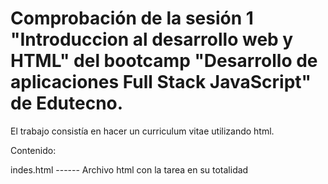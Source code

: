 # Comprobación de la sesión 1 "Introduccion al desarrollo web y HTML" del bootcamp "Desarrollo de aplicaciones Full Stack JavaScript" de Edutecno.

El trabajo consistía en hacer un curriculum vitae utilizando html.

Contenido:

indes.html ------ Archivo html con la tarea en su totalidad
